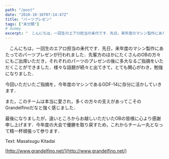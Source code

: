 ```yaml
---
path: "/post"
date: "2018-10-16T07:14:47Z"
title: "パーツプレゼン"
tags: ["未分類"]
# dummy
excerpt: "　こんにちは，一回生のエアロ担当の耒代です．先日，来年度のマシン製作にあたってのパーツプレゼンが行われました．先輩方のほかにたくさんのOBの方々にもご出席いただき，それぞれのパーツのプレゼンの後に多..."
---
```


[](16-1.jpg)　こんにちは，一回生のエアロ担当の耒代です．先日，来年度のマシン製作にあたってのパーツプレゼンが行われました．先輩方のほかにたくさんのOBの方々にもご出席いただき，それぞれのパーツのプレゼンの後に多大なるご指摘をいただくことができました．様々な話題が続々と出てきて，とても関心がわき，勉強になりました．

今回いただいたご指摘を，今年度のマシンであるGDF-14に存分に活かしていきます．

また，このチームは本当に愛され，多くの方々の支えがあってこそのGrandelfinoだなと強く感じました．

最後になりましたが，遠いところからお越しいただいたOBの皆様に心より感謝申し上げます．今年度の大会で優勝を取り戻すため，これからチーム一丸となって精一杯頑張って参ります．

Text: Masatsugu Kitadai

[http://www.grandelfino.net/](http://www.grandelfino.net/)